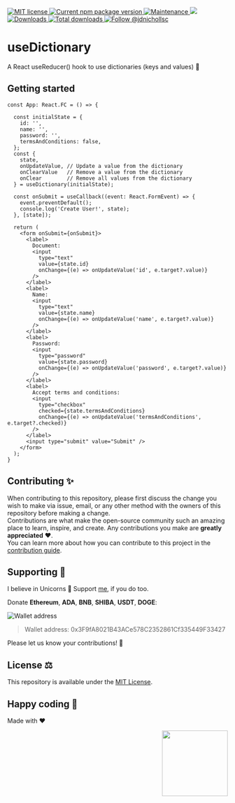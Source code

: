 <p>
  <a href="./LICENSE">
    <img src="https://img.shields.io/badge/license-MIT-blue.svg" alt="MIT license" />
  </a>
  <a href="https://npmjs.org/package/use-dictionary">
    <img src="http://img.shields.io/npm/v/use-dictionary.svg" alt="Current npm package version" />
  </a>
  <a href="https://github.com/proyecto26/use-dictionary/graphs/commit-activity">
    <img src="https://img.shields.io/badge/Maintained%3F-yes-brightgreen.svg" alt="Maintenance" />
  </a>
  <a href="https://opencollective.com/proyecto26" alt="Financial Contributors on Open Collective">
    <img src="https://opencollective.com/proyecto26/all/badge.svg?label=financial+contributors" />
  </a>
  <a href="https://npmjs.org/package/use-dictionary">
    <img src="http://img.shields.io/npm/dm/use-dictionary.svg" alt="Downloads" />
  </a>
  <a href="https://npmjs.org/package/use-dictionary">
    <img src="http://img.shields.io/npm/dt/use-dictionary.svg?label=total%20downloads" alt="Total downloads" />
  </a>
  <a href="https://twitter.com/intent/follow?screen_name=jdnichollsc">
    <img src="https://img.shields.io/twitter/follow/jdnichollsc.svg?label=Follow%20@jdnichollsc" alt="Follow @jdnichollsc" />
  </a>
</p>

# useDictionary
A React useReducer() hook to use dictionaries (keys and values) 🔑

## Getting started

```tsx
const App: React.FC = () => {

  const initialState = {
    id: '',
    name: '',
    password: '',
    termsAndConditions: false,
  };
  const {
    state,
    onUpdateValue, // Update a value from the dictionary
    onClearValue   // Remove a value from the dictionary
    onClear        // Remove all values from the dictionary
  } = useDictionary(initialState);

  const onSubmit = useCallback((event: React.FormEvent) => {
    event.preventDefault();
    console.log('Create User!', state);
  }, [state]);
  
  return (
    <form onSubmit={onSubmit}>
      <label>
        Document:
        <input
          type="text"
          value={state.id}
          onChange={(e) => onUpdateValue('id', e.target?.value)}
        />
      </label>
      <label>
        Name:
        <input
          type="text"
          value={state.name}
          onChange={(e) => onUpdateValue('name', e.target?.value)}
        />
      </label>
      <label>
        Password:
        <input
          type="password"
          value={state.password}
          onChange={(e) => onUpdateValue('password', e.target?.value)}
        />
      </label>
      <label>
        Accept terms and conditions:
        <input
          type="checkbox"
          checked={state.termsAndConditions}
          onChange={(e) => onUpdateValue('termsAndConditions', e.target?.checked)}
        />
      </label>
      <input type="submit" value="Submit" />
    </form>
  );
}
```

## Contributing ✨
When contributing to this repository, please first discuss the change you wish to make via issue, email, or any other method with the owners of this repository before making a change.  
Contributions are what make the open-source community such an amazing place to learn, inspire, and create. Any contributions you make are **greatly appreciated** ❤️.  
You can learn more about how you can contribute to this project in the [contribution guide](https://github.com/proyecto26/use-dictionary/blob/develop/CONTRIBUTING.md).

## Supporting 🍻
I believe in Unicorns 🦄
Support [me](http://www.paypal.me/jdnichollsc/2), if you do too.

Donate **Ethereum**, **ADA**, **BNB**, **SHIBA**, **USDT**, **DOGE**:

![Wallet address](https://user-images.githubusercontent.com/2154886/123501719-84bf1900-d60c-11eb-882c-98a499cea323.png)

> Wallet address: 0x3F9fA8021B43ACe578C2352861Cf335449F33427

Please let us know your contributions! 🙏

## License ⚖️
This repository is available under the [MIT License](https://github.com/proyecto26/use-dictionary/blob/develop/LICENSE).

## Happy coding 💯
Made with ❤️

<img width="150px" src="https://avatars0.githubusercontent.com/u/28855608?s=200&v=4" align="right">

